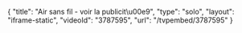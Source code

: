 {
    "title": "Air sans fil - voir la publicit\u00e9",
    "type": "solo",
    "layout": "iframe-static",
    "videoId": "3787595",
    "url": "\/tvpembed\/3787595"
}